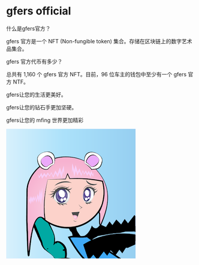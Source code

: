 # gfers official

什么是gfers官方？

gfers 官方是一个 NFT (Non-fungible token) 集合。存储在区块链上的数字艺术品集合。

gfers 官方代币有多少？

总共有 1,160 个 gfers 官方 NFT。目前，96 位车主的钱包中至少有一个 gfers 官方 NTF。

gfers让您的生活更美好。

gfers让您的钻石手更加坚硬。

gfers让您的 mfing 世界更加精彩

![nft](1661505852949.jpg)
